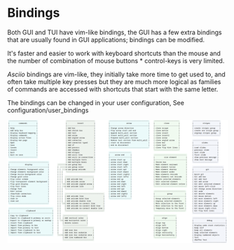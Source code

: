 # Bindings

Both GUI and TUI have vim-like bindings, the GUI has a few extra bindings that are usually found in GUI applications; bindings can be modified.

It's faster and easier to work with keyboard shortcuts than the mouse and the number of combination of mouse buttons * control-keys is very limited.

*Asciio* bindings are vim-like, they initially take more time to get used to, and often take multiple key presses but they are much more logical as families of commands are
accessed with shortcuts that start with the same letter.

The bindings can be changed in your user configuration, See configuration/user_bindings 

![bindings](asciio_bindings.png)

